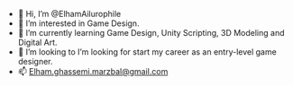 - 👋 Hi, I’m @ElhamAilurophile
- 👀 I’m interested in Game Design.
- 🌱 I’m currently learning Game Design, Unity Scripting, 3D Modeling and Digital Art.
- 💞️ I’m looking to I’m looking for start my career as an entry-level game designer.
- 📫 Elham.ghassemi.marzbal@gmail.com

<!---
ElhamAilurophile/ElhamAilurophile is a ✨ special ✨ repository because its `README.md` (this file) appears on your GitHub profile.
You can click the Preview link to take a look at your changes.
--->
